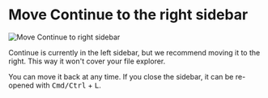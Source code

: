 # Move Continue to the right sidebar

![Move Continue to right sidebar](./sidebar.gif)

Continue is currently in the left sidebar, but we recommend moving it to the right.
This way it won't cover your file explorer.

You can move it back at any time. If you close the sidebar, it can be re-opened with <kbd>Cmd/Ctrl</kbd> + <kbd>L</kbd>.

